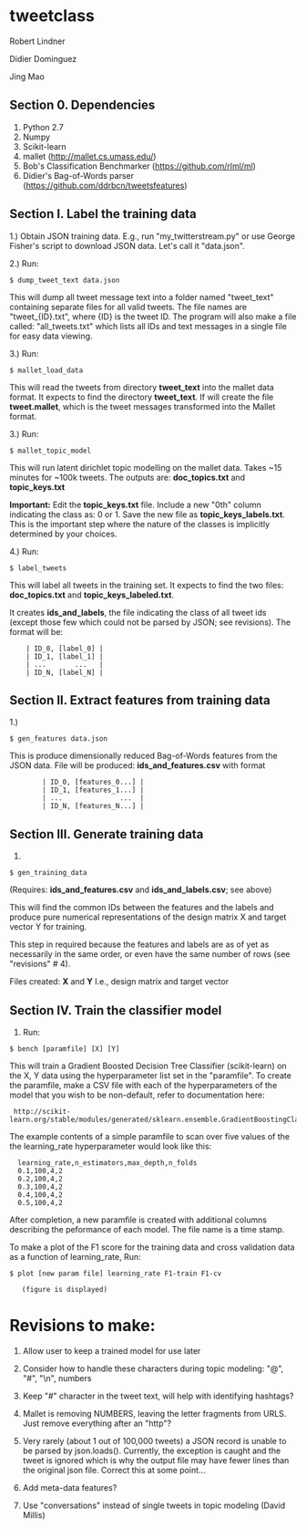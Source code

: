 tweetclass
==========

Robert Lindner

Didier Dominguez

Jing Mao

Section 0. Dependencies
-----------------------

1. Python 2.7
2. Numpy
3. Scikit-learn
4. mallet (http://mallet.cs.umass.edu/)
5. Bob's Classification Benchmarker (https://github.com/rlml/ml)
6. Didier's Bag-of-Words parser (https://github.com/ddrbcn/tweetsfeatures)



Section I. Label the training data
---------------------------------------

1.) Obtain JSON training data.
E.g., run "my_twitterstream.py" or use
George Fisher's script to download JSON data.
Let's call it "data.json".


2.) Run:
```
$ dump_tweet_text data.json
```

This will dump all tweet message text into a 
folder named "tweet_text" containing separate 
files for all valid tweets.  The file names 
are "tweet_{ID}.txt", where {ID} is the tweet ID.
The program will also make a file called:
"all_tweets.txt" which lists all IDs and text
messages in a single file for easy data viewing.


3.) Run: 
```
$ mallet_load_data
```

This will read the tweets from directory **tweet_text**
into the mallet data format.
It expects to find the directory **tweet_text**.
If will create the file **tweet.mallet**, which is the tweet messages
transformed into the Mallet format.

3.) Run: 
```
$ mallet_topic_model
```
This will run latent dirichlet topic modelling 
on the mallet data. Takes ~15 minutes for 
~100k tweets.  The outputs are:
**doc_topics.txt** and **topic_keys.txt**

**Important:**
Edit the **topic_keys.txt** file.
Include a new "0th" column indicating the class as: 0  or 1.
Save the new file as **topic_keys_labels.txt**.
This is the important step where the nature of the
classes is implicitly determined by your choices.


4.) Run: 
```
$ label_tweets
```

This will label all tweets in the training set.
It expects to find the two files: **doc_topics.txt**
and **topic_keys_labeled.txt**.

It creates **ids_and_labels**, the file indicating the 
class of all tweet ids (except those few which could
not be parsed by JSON; see revisions). The format will be:
       
        | ID_0, [label_0] |
        | ID_1, [label_1] |
        | ...       ...   |
        | ID_N, [label_N] |





Section II. Extract features from training data
-----------------------------------------------
1.)  
```
$ gen_features data.json
```

This is produce dimensionally reduced 
Bag-of-Words features from the JSON data.
File will be produced: **ids_and_features.csv** 
with format

            | ID_0, [features_0...] |
            | ID_1, [features_1...] |
            | ...              ...  |
            | ID_N, [features_N...] |



Section III. Generate training data
------------------------------------

1. 
```
$ gen_training_data
```

(Requires: **ids_and_features.csv** and **ids_and_labels.csv**; see above)

This will find the common IDs between the features and the
labels and produce pure numerical representations of the
design matrix X and target vector Y for training.

This step in required because the features and labels
are as of yet as necessarily in the same order, or even
have the same number of rows (see "revisions" # 4).

Files created: **X** and **Y**
I.e., design matrix and target vector


Section IV. Train the classifier model
--------------------------------------

1. Run: 
```
$ bench [paramfile] [X] [Y]
```

This will train a Gradient Boosted Decision Tree Classifier
(scikit-learn) on the X, Y data using the hyperparameter 
list set in the "paramfile".  To create the paramfile, make a 
CSV file with each of the hyperparameters of the model that 
you wish to be non-default, refer to documentation here:

     http://scikit-learn.org/stable/modules/generated/sklearn.ensemble.GradientBoostingClassifier.html

The example contents of a simple paramfile to scan over
five values of the the learning_rate hyperparameter 
would look like this:

      learning_rate,n_estimators,max_depth,n_folds
      0.1,100,4,2                                   
      0.2,100,4,2                                   
      0.3,100,4,2                                   
      0.4,100,4,2                                   
      0.5,100,4,2

After completion, a new paramfile is created with additional
columns describing the peformance of each model.
The file name is a time stamp.  

To make a plot of the F1 score for the training data and
cross validation data as a function of learning_rate, Run:

```
$ plot [new param file] learning_rate F1-train F1-cv
```
       (figure is displayed)






# Revisions to make:
1. Allow user to keep a trained model for use later

2.  Consider how to handle these characters during
   topic modeling:
    "@", "#", "\n", numbers

3.   Keep "#" character in the tweet text, 
    will help with identifying hashtags?

4.   Mallet is removing NUMBERS, leaving the letter fragments from URLS.
    Just remove everything after an "http"?

5.  Very rarely (about 1 out of 100,000 tweets) a JSON
   record is unable to be parsed by json.loads().
   Currently, the exception is caught and the tweet is ignored
   which is why the output file may have fewer lines than the
   original json file.  Correct this at some point...

6. Add meta-data features?

7. Use "conversations" instead of single tweets in topic modeling (David Millis)
